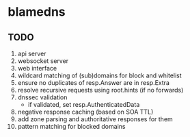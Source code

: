 # blamedns

## TODO

1. api server
1. websocket server
1. web interface
1. wildcard matching of (sub)domains for block and whitelist
1. ensure no duplicates of resp.Answer are in resp.Extra
1. resolve recursive requests using root.hints (if no forwards)
1. dnssec validation
    * if validated, set resp.AuthenticatedData
1. negative response caching (based on SOA TTL)
1. add zone parsing and authoritative responses for them
1. pattern matching for blocked domains
